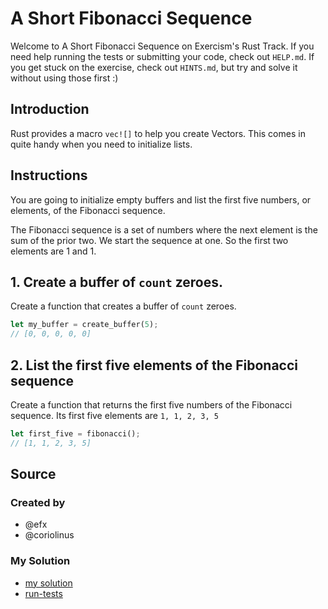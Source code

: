 # A Short Fibonacci Sequence

Welcome to A Short Fibonacci Sequence on Exercism's Rust Track.
If you need help running the tests or submitting your code, check out `HELP.md`.
If you get stuck on the exercise, check out `HINTS.md`, but try and solve it without using those first :)

## Introduction

Rust provides a macro `vec![]` to help you create Vectors.
This comes in quite handy when you need to initialize lists.

## Instructions

You are going to initialize empty buffers and list the first five numbers, or elements, of the Fibonacci sequence.

The Fibonacci sequence is a set of numbers where the next element is the sum of the prior two. We start the sequence at one. So the first two elements are 1 and 1.

## 1. Create a buffer of `count` zeroes.

Create a function that creates a buffer of `count` zeroes.
```rust
let my_buffer = create_buffer(5);
// [0, 0, 0, 0, 0]
```

## 2. List the first five elements of the Fibonacci sequence

Create a function that returns the first five numbers of the Fibonacci sequence.
Its first five elements are `1, 1, 2, 3, 5`
```rust
let first_five = fibonacci();
// [1, 1, 2, 3, 5]
```

## Source

### Created by

- @efx
- @coriolinus

### My Solution

- [my solution](./src/lib.rs)
- [run-tests](./run-tests-rust.txt)
